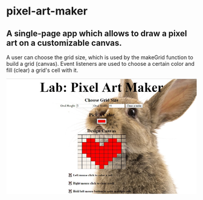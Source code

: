# pixel-art-maker

## A single-page app which allows to draw a pixel art on a customizable canvas.

A user can choose the grid size, which is used by the makeGrid function to build a grid (canvas). 
Event listeners are used to choose a certain color and fill (clear) a grid's cell with it.

![Screenshot](pixelart.jpg)
